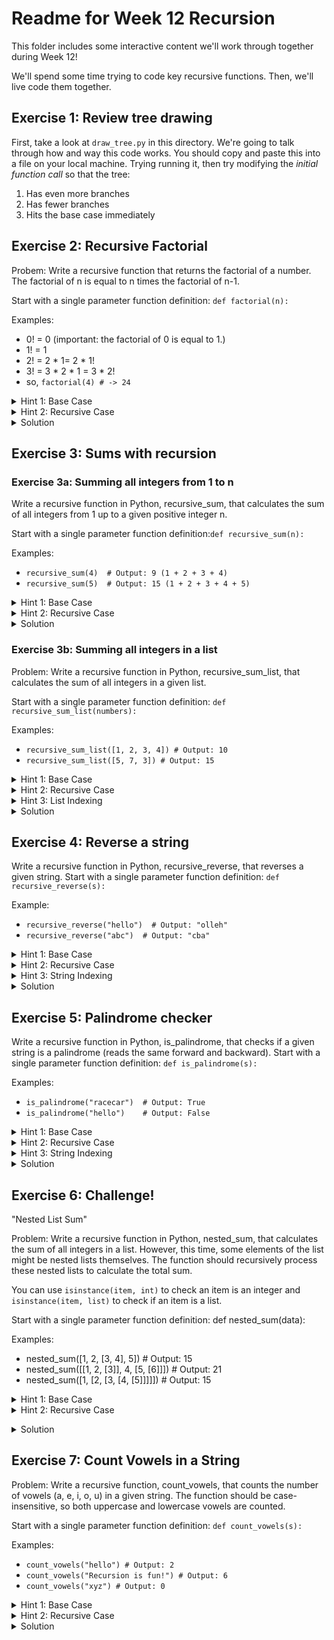 # Readme for Week 12 Recursion

This folder includes some interactive content we'll work through together during Week 12!

We'll spend some time trying to code key recursive functions. Then, we'll live code them together.

## Exercise 1: Review tree drawing

First, take a look at `draw_tree.py` in this directory. We're going to talk through how and way this code works. You should copy and paste this into a file on your local machine. Trying running it, then try modifying the *initial function call* so that the tree:

1. Has even more branches
2. Has fewer branches
3. Hits the base case immediately


## Exercise 2: Recursive Factorial

Probem: Write a recursive function that returns the factorial of a number. The factorial of n is equal to n times the factorial of n-1.

Start with a single parameter function definition: `def factorial(n):`

Examples:
- 0! = 0 (important: the factorial of 0 is equal to 1.)
- 1! = 1
- 2! = 2 * 1= 2 * 1!
- 3! = 3 * 2 * 1 = 3 * 2!
- so, `factorial(4) # -> 24`

<details>
<summary>Hint 1: Base Case</summary>

The base case will be based on the definition that factorial(0) = 1. If occurs when `n` is 0.

</details>

<details>
<summary>Hint 2: Recursive Case</summary>

In order to move towards the base case, consider decrementing the variable being passed by argument (`n`) by 1.

(e.g., somewhere in your code call, `factorial(n-1)`)
</details>

<details>
<summary> Solution</summary>

```python
def factorial(n):
    if n == 0:  # Base case
        return 1
    else:
        return n * factorial(n - 1)  # Recursive case
# Example usage:
print(factorial(5))  # Output: 120
```
</details>


## Exercise 3: Sums with recursion

### Exercise 3a: Summing all integers from 1 to n
Write a recursive function in Python, recursive_sum, that calculates the sum of all integers from 1 up to a given positive integer n.

Start with a single parameter function definition:`def recursive_sum(n):`

Examples: 
- `recursive_sum(4)  # Output: 9 (1 + 2 + 3 + 4)`
- `recursive_sum(5)  # Output: 15 (1 + 2 + 3 + 4 + 5)`

<details>
<summary>Hint 1: Base Case</summary>

The base case occurs when `n` is 0. The sum of all integers up to 0 is simply 0.

</details>

<details>
<summary>Hint 2: Recursive Case</summary>

If `n` is greater than 0, return `n` plus the result of `recursive_sum(n - 1)`.

</details>


<details>
<summary>Solution</summary>

```python
def recursive_sum(n):
    if n == 0:  # Base case
        return 0
    else:
        return n + recursive_sum(n - 1)  # Recursive case

# Example usage:
print(recursive_sum(5))  # Output: 15
```
</details>


### Exercise 3b: Summing all integers in a list
Problem: Write a recursive function in Python, recursive_sum_list, that calculates the sum of all integers in a given list.

Start with a single parameter function definition: `def recursive_sum_list(numbers):`

Examples:
- `recursive_sum_list([1, 2, 3, 4]) # Output: 10`
- `recursive_sum_list([5, 7, 3]) # Output: 15`

<details> <summary>Hint 1: Base Case</summary> The base case occurs when the list is empty. The sum of an empty list is simply 0. </details> <details>

<summary>Hint 2: Recursive Case</summary>

If the list is not empty, return the first element of the list plus the result of `recursive_sum_list` called on the rest of the list.

</details>

<details>
<summary>Hint 3: List Indexing</summary>

To get the first element of the list, use `numbers[0]`. The get the "rest of the list", use `numbers[1:]

</details>

<details>
<summary>Solution</summary>

```python
def recursive_sum_list(numbers):
    if not numbers:  # Base case
        return 0
    else:
        return numbers[0] + recursive_sum_list(numbers[1:])  # Recursive case

# Example usage:
print(recursive_sum_list([1, 2, 3, 4]))  # Output: 10
```

</details>

## Exercise 4: Reverse a string

Write a recursive function in Python, recursive_reverse, that reverses a given string. Start with a single parameter function definition: `def recursive_reverse(s):`

Example:
- `recursive_reverse("hello")  # Output: "olleh"`
- `recursive_reverse("abc")  # Output: "cba"`

<details>
<summary>Hint 1: Base Case</summary> The base case is an empty string or a single-character string, which is its own reverse. </details>

<details>
<summary>Hint 2: Recursive Case</summary> Return the last character of the string concatenated with the reverse of the rest of the string. </details>


<details>
<summary>Hint 3: String Indexing</summary>

To get the last character of the string, we can use `s[-1]`. To get the "rest of the string", we can use `s[:-1]`

</details>

<details>
<summary>Solution</summary>

```python
def recursive_reverse(s):
    if len(s) <= 1:  # Base case
        return s
    else:
        return s[-1] + recursive_reverse(s[:-1])  # Recursive case

# Example usage:
print(recursive_reverse("hello"))  # Output: "olleh"
```
</details>

## Exercise 5: Palindrome checker

Write a recursive function in Python, is_palindrome, that checks if a given string is a palindrome (reads the same forward and backward). Start with a single parameter function definition: `def is_palindrome(s):`


Examples:
- `is_palindrome("racecar")  # Output: True`
- `is_palindrome("hello")    # Output: False`


<details>
<summary>Hint 1: Base Case</summary>
The base case is when the string is empty or has a length of 1; both cases are palindromes by definition.
</details>

<details>
<summary>Hint 2: Recursive Case</summary>

If the first and last characters are the same, check if the substring between them is a palindrome by calling `is_palindrome` recursively.
</details>

<details>
<summary>Hint 3: String Indexing</summary>

To check the substring between the first and last character, you can use the indexing approach `s[1:-1]`
</details>


<details>
<summary>Solution</summary>

```python
def is_palindrome(s):
    if len(s) <= 1:  # Base case
        return True
    elif s[0] == s[-1]:  # Recursive case
        return is_palindrome(s[1:-1])
    else:
        return False

# Example usage:
print(is_palindrome("racecar"))  # Output: True
print(is_palindrome("hello"))    # Output: False
```
</details>

## Exercise 6: Challenge!

"Nested List Sum"

Problem: Write a recursive function in Python, nested_sum, that calculates the sum of all integers in a list. However, this time, some elements of the list might be nested lists themselves. The function should recursively process these nested lists to calculate the total sum.

You can use `isinstance(item, int)` to check an item is an integer and `isinstance(item, list)` to check if an item is a list.

Start with a single parameter function definition: def nested_sum(data):

Examples:
- nested_sum([1, 2, [3, 4], 5]) # Output: 15
- nested_sum([[1, 2, [3]], 4, [5, [6]]]) # Output: 21
- nested_sum([1, [2, [3, [4, [5]]]]]) # Output: 15

<details> <summary>Hint 1: Base Case</summary> The base case is when the current item is an integer, in which case you can return the integer itself. </details>

<details> <summary>Hint 2: Recursive Case</summary>

If the current item is a list, loop through each element in the list and recursively apply `nested_sum` on each element, summing the results. </details>


<details><summary>Solution</summary>

```python
def nested_sum(data):
    total = 0
    for item in data:
        if isinstance(item, int):  # Base case
            total += item
        elif isinstance(item, list):  # Recursive case
            total += nested_sum(item)
    return total

# Example usage:
print(nested_sum([1, 2, [3, 4], 5]))          # Output: 15
print(nested_sum([[1, 2, [3]], 4, [5, [6]]])) # Output: 21
print(nested_sum([1, [2, [3, [4, [5]]]]]))    # Output: 15
```

</details>


## Exercise 7: Count Vowels in a String

Problem: Write a recursive function, count_vowels, that counts the number of vowels (a, e, i, o, u) in a given string. The function should be case-insensitive, so both uppercase and lowercase vowels are counted.

Start with a single parameter function definition: `def count_vowels(s):`

Examples:
- `count_vowels("hello") # Output: 2`
- `count_vowels("Recursion is fun!") # Output: 6`
- `count_vowels("xyz") # Output: 0`

<details> <summary>Hint 1: Base Case</summary> The base case occurs when the string is empty. If it is, return 0 because there are no vowels in an empty string. </details>

<details> <summary>Hint 2: Recursive Case</summary> Check if the first character of the string is a vowel. If it is, add 1 to the count, and then call the function recursively on the rest of the string. </details> <details> <summary>Solution</summary>

```python
def count_vowels(s):
    vowels = "aeiouAEIOU"
    if not s:  # Base case: empty string
        return 0
    elif s[0] in vowels:  # Check if first character is a vowel
        return 1 + count_vowels(s[1:])
    else:
        return count_vowels(s[1:])  # Recursive case: continue with next character

# Example usage:
print(count_vowels("hello"))            # Output: 2
print(count_vowels("Recursion is fun!"))  # Output: 6
print(count_vowels("xyz"))              # Output: 0
```

</details>